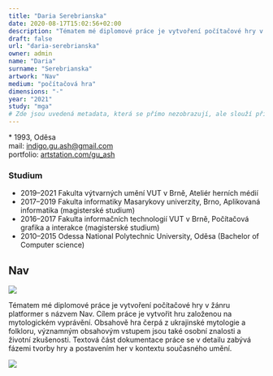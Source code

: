 ```yaml
---
title: "Daria Serebrianska"
date: 2020-08-17T15:02:56+02:00
description: "Tématem mé diplomové práce je vytvoření počítačové hry v žánru platformer s názvem Nav."
draft: false
url: "daria-serebrianska"
owner: admin
name: "Daria"
surname: "Serebrianska"
artwork: "Nav"
medium: "počítačová hra"
dimensions: "-"
year: "2021"
study: "mga"
# Zde jsou uvedená metadata, která se přímo nezobrazují, ale slouží při generování webu - tagů pro Facebook a Twitter, atd.
---
```


\* 1993, Oděsa  
mail: indigo.gu.ash@gmail.com  
portfolio: [artstation.com/gu_ash](https://www.artstation.com/gu_ash)

### Studium
* 2019–2021 Fakulta výtvarných umění VUT v Brně, Ateliér herních médií
* 2017–2019 Fakulta informatiky Masarykovy univerzity, Brno, Aplikovaná informatika (magisterské studium)
* 2016–2017 Fakulta informačních technologií VUT v Brně, Počítačová grafika a interakce (magisterské studium)
* 2010–2015 Odessa National Polytechnic University, Oděsa (Bachelor of Computer science)

## Nav

![](/2021/serebrianska/1.jpg)

Tématem mé diplomové práce je vytvoření počítačové hry v žánru platformer s názvem Nav.
Cílem práce je vytvořit hru založenou na mytologickém vyprávění.
Obsahově hra čerpá z ukrajinské mytologie a folkloru, významným obsahovým vstupem jsou také osobní znalosti a životní zkušenosti.
Textová část dokumentace práce se v detailu zabývá fázemi tvorby hry a postavením her v kontextu současného umění. 

![](/2021/serebrianska/2.jpg)
